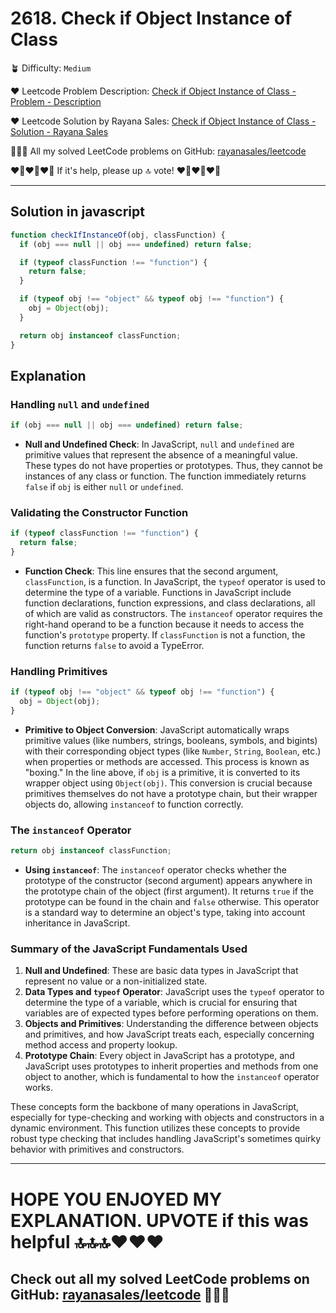 # 2618. Check if Object Instance of Class

🪴 Difficulty: `Medium`

❤️ Leetcode Problem Description: [Check if Object Instance of Class - Problem - Description](https://leetcode.com/problems/check-if-object-instance-of-class/description/)

❤️ Leetcode Solution by Rayana Sales: [Check if Object Instance of Class - Solution - Rayana Sales](https://leetcode.com/problems/check-if-object-instance-of-class/solutions/5695849/the-easiest-solution-simple-to-understand-javascript-solution/)

💁🏻‍♀️ All my solved LeetCode problems on GitHub: [rayanasales/leetcode](https://github.com/rayanasales/leetcode)

❤️‍🔥❤️‍🔥❤️‍🔥 If it's help, please up 🔝 vote! ❤️‍🔥❤️‍🔥❤️‍🔥

---

## Solution in javascript

```js
function checkIfInstanceOf(obj, classFunction) {
  if (obj === null || obj === undefined) return false;

  if (typeof classFunction !== "function") {
    return false;
  }

  if (typeof obj !== "object" && typeof obj !== "function") {
    obj = Object(obj);
  }

  return obj instanceof classFunction;
}
```

## Explanation

### Handling `null` and `undefined`

```javascript
if (obj === null || obj === undefined) return false;
```

- **Null and Undefined Check**: In JavaScript, `null` and `undefined` are primitive values that represent the absence of a meaningful value. These types do not have properties or prototypes. Thus, they cannot be instances of any class or function. The function immediately returns `false` if `obj` is either `null` or `undefined`.

### Validating the Constructor Function

```js
if (typeof classFunction !== "function") {
  return false;
}
```

- **Function Check**: This line ensures that the second argument, `classFunction`, is a function. In JavaScript, the `typeof` operator is used to determine the type of a variable. Functions in JavaScript include function declarations, function expressions, and class declarations, all of which are valid as constructors. The `instanceof` operator requires the right-hand operand to be a function because it needs to access the function's `prototype` property. If `classFunction` is not a function, the function returns `false` to avoid a TypeError.

### Handling Primitives

```js
if (typeof obj !== "object" && typeof obj !== "function") {
  obj = Object(obj);
}
```

- **Primitive to Object Conversion**: JavaScript automatically wraps primitive values (like numbers, strings, booleans, symbols, and bigints) with their corresponding object types (like `Number`, `String`, `Boolean`, etc.) when properties or methods are accessed. This process is known as "boxing." In the line above, if `obj` is a primitive, it is converted to its wrapper object using `Object(obj)`. This conversion is crucial because primitives themselves do not have a prototype chain, but their wrapper objects do, allowing `instanceof` to function correctly.

### The `instanceof` Operator

```js
return obj instanceof classFunction;
```

- **Using `instanceof`**: The `instanceof` operator checks whether the prototype of the constructor (second argument) appears anywhere in the prototype chain of the object (first argument). It returns `true` if the prototype can be found in the chain and `false` otherwise. This operator is a standard way to determine an object's type, taking into account inheritance in JavaScript.

### Summary of the JavaScript Fundamentals Used

1. **Null and Undefined**: These are basic data types in JavaScript that represent no value or a non-initialized state.
2. **Data Types and `typeof` Operator**: JavaScript uses the `typeof` operator to determine the type of a variable, which is crucial for ensuring that variables are of expected types before performing operations on them.
3. **Objects and Primitives**: Understanding the difference between objects and primitives, and how JavaScript treats each, especially concerning method access and property lookup.
4. **Prototype Chain**: Every object in JavaScript has a prototype, and JavaScript uses prototypes to inherit properties and methods from one object to another, which is fundamental to how the `instanceof` operator works.

These concepts form the backbone of many operations in JavaScript, especially for type-checking and working with objects and constructors in a dynamic environment. This function utilizes these concepts to provide robust type checking that includes handling JavaScript's sometimes quirky behavior with primitives and constructors.

---

# HOPE YOU ENJOYED MY EXPLANATION. UPVOTE if this was helpful 🔝🔝🔝❤️❤️❤️

## Check out all my solved LeetCode problems on GitHub: [rayanasales/leetcode](https://github.com/rayanasales/leetcode) 🤙😚🤘
